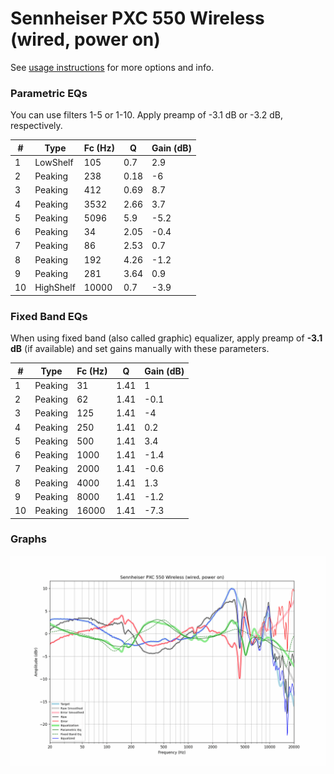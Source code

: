 # Sennheiser PXC 550 Wireless (wired, power on)
See [usage instructions](https://github.com/jaakkopasanen/AutoEq#usage) for more options and info.

### Parametric EQs
You can use filters 1-5 or 1-10. Apply preamp of -3.1 dB or -3.2 dB, respectively.

|   # | Type      |   Fc (Hz) |    Q |   Gain (dB) |
|-----|-----------|-----------|------|-------------|
|   1 | LowShelf  |       105 | 0.7  |         2.9 |
|   2 | Peaking   |       238 | 0.18 |        -6   |
|   3 | Peaking   |       412 | 0.69 |         8.7 |
|   4 | Peaking   |      3532 | 2.66 |         3.7 |
|   5 | Peaking   |      5096 | 5.9  |        -5.2 |
|   6 | Peaking   |        34 | 2.05 |        -0.4 |
|   7 | Peaking   |        86 | 2.53 |         0.7 |
|   8 | Peaking   |       192 | 4.26 |        -1.2 |
|   9 | Peaking   |       281 | 3.64 |         0.9 |
|  10 | HighShelf |     10000 | 0.7  |        -3.9 |

### Fixed Band EQs
When using fixed band (also called graphic) equalizer, apply preamp of **-3.1 dB** (if available) and set gains manually with these parameters.

|   # | Type    |   Fc (Hz) |    Q |   Gain (dB) |
|-----|---------|-----------|------|-------------|
|   1 | Peaking |        31 | 1.41 |         1   |
|   2 | Peaking |        62 | 1.41 |        -0.1 |
|   3 | Peaking |       125 | 1.41 |        -4   |
|   4 | Peaking |       250 | 1.41 |         0.2 |
|   5 | Peaking |       500 | 1.41 |         3.4 |
|   6 | Peaking |      1000 | 1.41 |        -1.4 |
|   7 | Peaking |      2000 | 1.41 |        -0.6 |
|   8 | Peaking |      4000 | 1.41 |         1.3 |
|   9 | Peaking |      8000 | 1.41 |        -1.2 |
|  10 | Peaking |     16000 | 1.41 |        -7.3 |

### Graphs
![](./Sennheiser%20PXC%20550%20Wireless%20(wired,%20power%20on).png)
